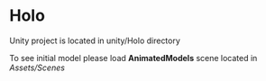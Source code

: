 # Holo
Unity project is located in unity/Holo directory

To see initial model please load **AnimatedModels** scene located in *Assets/Scenes*
